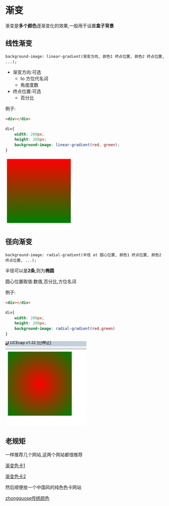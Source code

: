 # 渐变

渐变是**多个颜色**逐渐变化的效果,一般用于设置**盒子背景**

## 线性渐变

`background-image: linear-gradient(渐变方向, 颜色1 终点位置, 颜色2 终点位置, ...);`

* 渐变方向:可选
  * to 方位代名词
  * 角度度数
* 终点位置:可选
  * 百分比

例子:

```html
<div></div>
```

```css
div{
    width: 200px;
    height: 200px;
    background-image: linear-gradient(red, green);
}
```

![839274028f6b13f062f97e97ba3df6e663d01680](Assets/839274028f6b13f062f97e97ba3df6e663d01680.png)

## 径向渐变

`background-image: radial-gradient(半径 at 圆心位置, 颜色1 终点位置, 颜色2 终点位置, ...);`

半径可以是**2条**,则为**椭圆**

圆心位置取值:数值,百分比,方位名词

例子:

```html
<div></div>
```

```css
div{
    width: 200px;
    height: 200px;
    background-image: radial-gradient(red,green)
}
```

![aebe7b31fa99e11a8126ef0af1a25360e225251f](Assets/aebe7b31fa99e11a8126ef0af1a25360e225251f.png)

## 老规矩

一样推荐几个网站,这两个网站都很推荐

[渐变色卡1](//webkul.github.io/coolhue)

[渐变色卡2](//gradient.shapefactory.co)

然后顺便放一个中国风的纯色色卡网站

[zhongguose传统颜色](//zhongguose.com)
